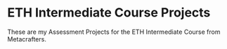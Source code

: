 # ETH Intermediate Course Projects
These are my Assessment Projects for the ETH Intermediate Course from Metacrafters.
